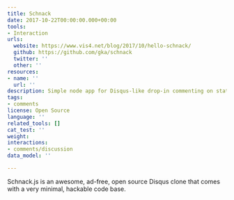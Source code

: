```yaml
---
title: Schnack
date: 2017-10-22T00:00:00.000+00:00
tools:
- Interaction
urls:
  website: https://www.vis4.net/blog/2017/10/hello-schnack/
  github: https://github.com/gka/schnack
  twitter: ''
  other: ''
resources:
- name: ''
  url: ''
description: Simple node app for Disqus-like drop-in commenting on static websites
tags:
- comments
license: Open Source
language: ''
related_tools: []
cat_test: ''
weight: 
interactions:
- comments/discussion
data_model: ''

---
```

Schnack.js is an awesome, ad-free, open source Disqus clone that comes with a very minimal, hackable code base.